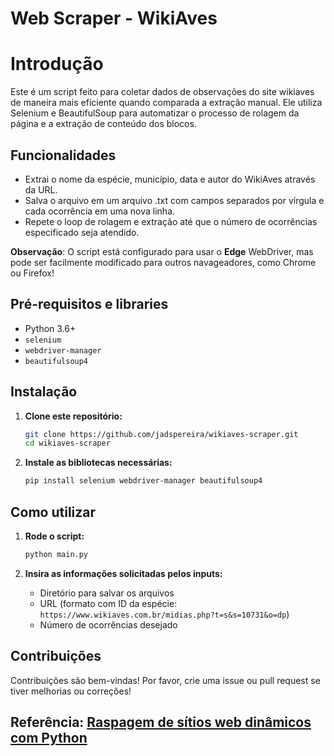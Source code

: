 #  Web Scraper - WikiAves

# Introdução

Este é um script feito para coletar dados de observações do site wikiaves de maneira mais eficiente quando comparada a extração manual. 
Ele utiliza Selenium e BeautifulSoup para automatizar o processo de rolagem da página e a extração de conteúdo dos blocos. 

## Funcionalidades

- Extrai o nome da espécie, município, data e autor do WikiAves através da URL.
- Salva o arquivo em um arquivo .txt com campos separados por vírgula e cada ocorrência em uma nova linha.
- Repete o loop de rolagem e extração até que o número de ocorrências especificado seja atendido. 

**Observação**: O script está configurado para usar o **Edge** WebDriver, mas pode ser facilmente modificado para outros navageadores, como Chrome ou Firefox!

## Pré-requisitos e libraries

- Python 3.6+
- `selenium`
- `webdriver-manager` 
- `beautifulsoup4`

## Instalação

1. **Clone este repositório:**
    ```sh
    git clone https://github.com/jadspereira/wikiaves-scraper.git
    cd wikiaves-scraper
    ```

2. **Instale as bibliotecas necessárias:**
    ```sh
    pip install selenium webdriver-manager beautifulsoup4
    ```

## Como utilizar

1. **Rode o script:**
    ```sh
    python main.py
    ```

2. **Insira as informações solicitadas pelos inputs:**
    - Diretório para salvar os arquivos
    - URL (formato com ID da espécie: `https://www.wikiaves.com.br/midias.php?t=s&s=10731&o=dp`)
    - Número de ocorrências desejado

## Contribuições
Contribuições são bem-vindas! Por favor, crie uma issue ou pull request se tiver melhorias ou correções!


## Referência: [Raspagem de sítios web dinâmicos com Python](https://brightdata.com.br/blog/procedimentos/scrape-dynamic-websites-python)

